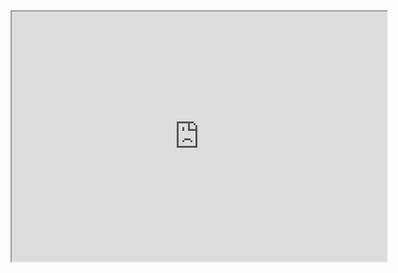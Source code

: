 <iframe width="600px" height="400px" src="https://circuitverse.org/simulator/embed/half-adder-instantiation" id="projectPreview" scrolling="no" webkitAllowFullScreen mozAllowFullScreen allowFullScreen></iframe>
